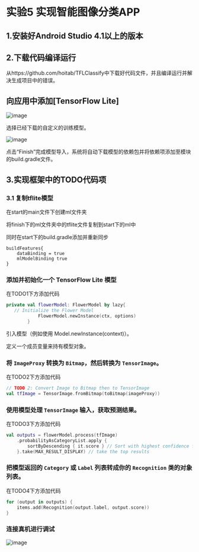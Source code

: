 # 实验5 **实现智能图像分类APP**

## 1.安装好Android Studio 4.1以上的版本

## 2.**下载代码编译运行**

从https://github.com/hoitab/TFLClassify中下载好代码文件，并且编译运行并解决生成项目中的错误。

## 向应用中添加[TensorFlow Lite]

![image](https://github.com/user-attachments/assets/c1456a15-372b-47cb-937e-4566525bba64)


选择已经下载的自定义的训练模型。

![image](https://github.com/user-attachments/assets/69fffd7c-a5c6-4b52-a0b1-afc9aadd4646)


点击“Finish”完成模型导入，系统将自动下载模型的依赖包并将依赖项添加至模块的build.gradle文件。


## 3.**实现框架中的TODO代码项**

### 3.1 复制tflite模型

在start的main文件下创建ml文件夹

将finish下的ml文件夹中的tflite文件复制到start下的ml中

同时在start下的build.gradle添加并重新同步

```
buildFeatures{
    dataBinding = true
    mlModelBinding true
}
```

### 添加并初始化一个 TensorFlow Lite 模型

在TODO1下方添加代码

```kotlin
private val flowerModel: FlowerModel by lazy{
   // Initialize the Flower Model
            FlowerModel.newInstance(ctx, options)
        }
```

引入模型（例如使用 Model.newInstance(context)）。

定义一个成员变量来持有模型对象。

###  将 `ImageProxy` 转换为 `Bitmap`，然后转换为 `TensorImage`。

在TODO2下方添加代码

```kotlin
// TODO 2: Convert Image to Bitmap then to TensorImage
val tfImage = TensorImage.fromBitmap(toBitmap(imageProxy))
```

### 使用模型处理 `TensorImage` 输入，获取预测结果。

在TODO3下方添加代码

```kotlin
val outputs = flowerModel.process(tfImage)
    .probabilityAsCategoryList.apply {
        sortByDescending { it.score } // Sort with highest confidence first
    }.take(MAX_RESULT_DISPLAY) // take the top results
```

### 把模型返回的 `Category` 或 `Label` 列表转成你的 `Recognition` 类的对象列表。

在TODO4下方添加代码

```kotlin
for (output in outputs) {
    items.add(Recognition(output.label, output.score))
}
```



###  连接真机进行调试

![image](https://github.com/user-attachments/assets/fc3ac6b2-f857-41d5-93c3-ed98523158d6)

